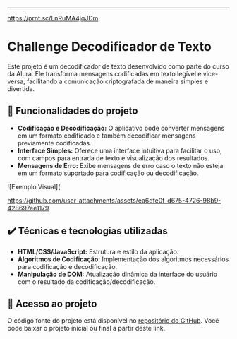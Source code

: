 ---

https://prnt.sc/LnRuMA4jqJDm

# Challenge Decodificador de Texto

Este projeto é um decodificador de texto desenvolvido como parte do curso da Alura. Ele transforma mensagens codificadas em texto legível e vice-versa, facilitando a comunicação criptografada de maneira simples e divertida.

## 🔨 Funcionalidades do projeto

- **Codificação e Decodificação:** O aplicativo pode converter mensagens em um formato codificado e também decodificar mensagens previamente codificadas.
- **Interface Simples:** Oferece uma interface intuitiva para facilitar o uso, com campos para entrada de texto e visualização dos resultados.
- **Mensagens de Erro:** Exibe mensagens de erro caso o texto não esteja em um formato suportado para codificação ou decodificação.

![Exemplo Visual](

https://github.com/user-attachments/assets/ea6dfe0f-d675-4726-98b9-428697ee1179


## ✔️ Técnicas e tecnologias utilizadas

- **HTML/CSS/JavaScript:** Estrutura e estilo da aplicação.
- **Algoritmos de Codificação:** Implementação dos algoritmos necessários para codificação e decodificação.
- **Manipulação de DOM:** Atualização dinâmica da interface do usuário com o resultado da codificação/decodificação.

## 📁 Acesso ao projeto

O código fonte do projeto está disponível no [repositório do GitHub](https://github.com/YuriDorigon/codificadoralura). Você pode baixar o projeto inicial ou final a partir deste link.
